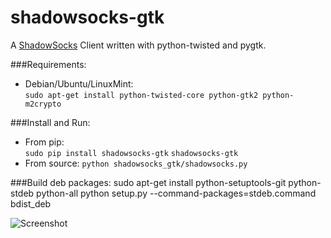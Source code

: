 shadowsocks-gtk
===============

A [ShadowSocks](https://github.com/clowwindy/shadowsocks) Client written with python-twisted and pygtk.

###Requirements:
* Debian/Ubuntu/LinuxMint:    
``sudo apt-get install python-twisted-core python-gtk2 python-m2crypto``

###Install and Run:  
* From pip:  
``sudo pip install shadowsocks-gtk``
``shadowsocks-gtk``
* From source:
``python shadowsocks_gtk/shadowsocks.py``

###Build deb packages:
    sudo apt-get install python-setuptools-git python-stdeb python-all
    python setup.py --command-packages=stdeb.command bdist_deb
    
![Screenshot](https://raw.github.com/apporc/shadowsocks-gtk/master/screenshot.png)


